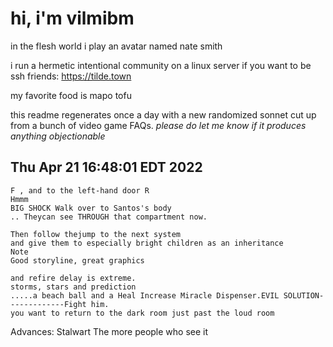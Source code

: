 # hi, i'm vilmibm

in the flesh world i play an avatar named nate smith

i run a hermetic intentional community on a linux server if you want to be ssh friends: https://tilde.town

my favorite food is mapo tofu

this readme regenerates once a day with a new randomized sonnet cut up from a bunch of video game FAQs.
_please do let me know if it produces anything objectionable_

## Thu Apr 21 16:48:01 EDT 2022

    F , and to the left-hand door R
    Hmmm
    BIG SHOCK Walk over to Santos's body
    .. Theycan see THROUGH that compartment now.
    
    Then follow thejump to the next system
    and give them to especially bright children as an inheritance
    Note
    Good storyline, great graphics
    
    and refire delay is extreme.
    storms, stars and prediction
    .....a beach ball and a Heal Increase Miracle Dispenser.EVIL SOLUTION-------------Fight him.
    you want to return to the dark room just past the loud room
    
     Advances: Stalwart
    The more people who see it
